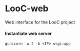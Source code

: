 # LooC-web
Web interface for the LooC project

#### Instantiate web server
`gunicorn -w 2 -b <IP> wsgi:app`
